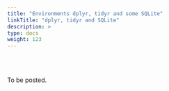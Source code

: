 ```yaml
---
title: "Environments dplyr, tidyr and some SQLite"
linkTitle: "dplyr, tidyr and SQLite"
description: >
type: docs
weight: 123
---
```


<br></br>

To be posted.



